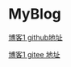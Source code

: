 # MyBlog


[博客1 github地址](https://1007530194.github.io/MyBlog/blog1/)

[博客1 gitee 地址](http://nlt.gitee.io/myblog/blog1/)